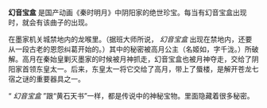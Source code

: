 

**幻音宝盒** 是国产动画《秦时明月》中阴阳家的绝世珍宝。每当有幻音宝盒出现时，就会有该曲子的出现。

在墨家机关城禁地内的龙喉里。（据班大师所说， _幻音宝盒_
出现在禁地内，还要从一段古老的恩怨纠葛开始的。）其中的秘密被高月公主（名姬如，字千泷。）所破解。高月在秦始皇剿灭墨家的时候被月神抓走，幻音宝盒也被月神夺走，交给了阴阳家首领东皇太一。后来，东皇太一将它交给了高月，带上了蜃楼，是解开苍龙七宿之谜的重要器具之一。

“ _幻音宝盒_ ”跟“黄石天书”一样，都是传说中的神秘宝物。里面隐藏着很多秘密。


